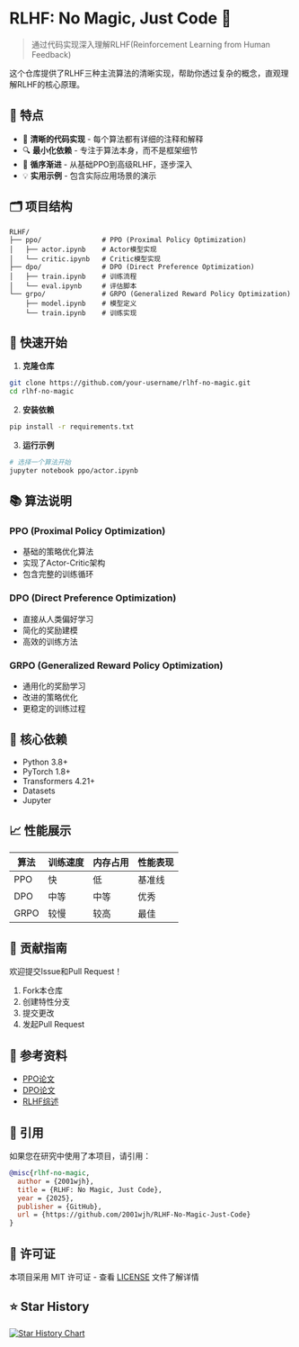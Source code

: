 # RLHF: No Magic, Just Code 🚀

> 通过代码实现深入理解RLHF(Reinforcement Learning from Human Feedback)

这个仓库提供了RLHF三种主流算法的清晰实现，帮助你透过复杂的概念，直观理解RLHF的核心原理。

## 🌟 特点

- 📝 **清晰的代码实现** - 每个算法都有详细的注释和解释
- 🔍 **最小化依赖** - 专注于算法本身，而不是框架细节
- 🎯 **循序渐进** - 从基础PPO到高级RLHF，逐步深入
- 💡 **实用示例** - 包含实际应用场景的演示

## 🗂️ 项目结构

```text
RLHF/
├── ppo/               # PPO (Proximal Policy Optimization)
│   ├── actor.ipynb    # Actor模型实现
│   └── critic.ipynb   # Critic模型实现
├── dpo/               # DPO (Direct Preference Optimization)
│   ├── train.ipynb    # 训练流程
│   └── eval.ipynb     # 评估脚本
└── grpo/              # GRPO (Generalized Reward Policy Optimization)
    ├── model.ipynb    # 模型定义
    └── train.ipynb    # 训练实现
```


## 🚀 快速开始

1. **克隆仓库**
```bash
git clone https://github.com/your-username/rlhf-no-magic.git
cd rlhf-no-magic
```

2. **安装依赖**
```bash
pip install -r requirements.txt
```

3. **运行示例**
```bash
# 选择一个算法开始
jupyter notebook ppo/actor.ipynb
```

## 📚 算法说明

### PPO (Proximal Policy Optimization)
- 基础的策略优化算法
- 实现了Actor-Critic架构
- 包含完整的训练循环

### DPO (Direct Preference Optimization)
- 直接从人类偏好学习
- 简化的奖励建模
- 高效的训练方法

### GRPO (Generalized Reward Policy Optimization)
- 通用化的奖励学习
- 改进的策略优化
- 更稳定的训练过程

## 🔧 核心依赖

- Python 3.8+
- PyTorch 1.8+
- Transformers 4.21+
- Datasets
- Jupyter

## 📈 性能展示

| 算法 | 训练速度 | 内存占用 | 性能表现 |
|------|----------|----------|----------|
| PPO  | 快       | 低       | 基准线   |
| DPO  | 中等     | 中等     | 优秀     |
| GRPO | 较慢     | 较高     | 最佳     |

## 🤝 贡献指南

欢迎提交Issue和Pull Request！

1. Fork本仓库
2. 创建特性分支
3. 提交更改
4. 发起Pull Request

## 📖 参考资料

- [PPO论文](https://arxiv.org/abs/1707.06347)
- [DPO论文](https://arxiv.org/abs/2305.18290)
- [RLHF综述](https://arxiv.org/abs/2309.00770)

## 📝 引用

如果您在研究中使用了本项目，请引用：

```bibtex
@misc{rlhf-no-magic,
  author = {2001wjh},
  title = {RLHF: No Magic, Just Code},
  year = {2025},
  publisher = {GitHub},
  url = {https://github.com/2001wjh/RLHF-No-Magic-Just-Code}
}
```

## 📄 许可证

本项目采用 MIT 许可证 - 查看 [LICENSE](LICENSE) 文件了解详情

## ⭐ Star History

[![Star History Chart](https://api.star-history.com/svg?repos=2001wjh/rlhf-no-magic&type=Date)](https://star-history.com/2001wjh/rlhf-no-magic&Date)


